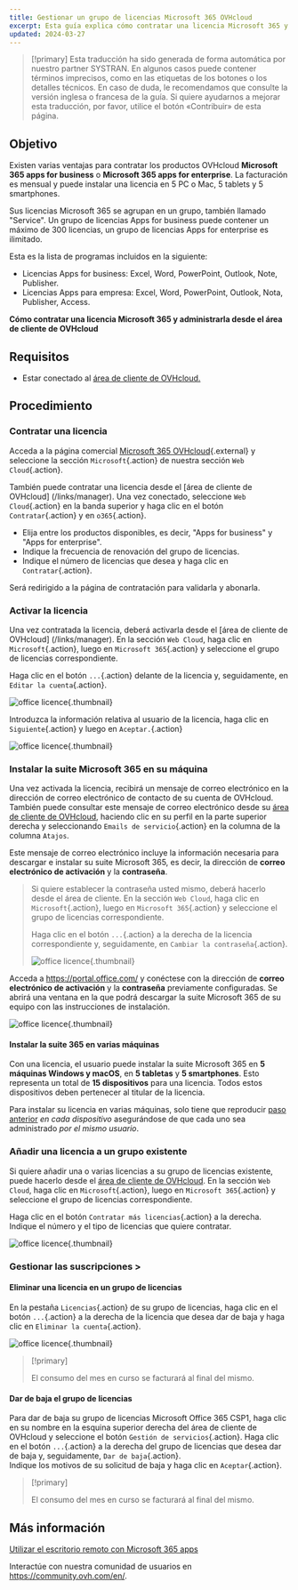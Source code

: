```yaml
---
title: Gestionar un grupo de licencias Microsoft 365 OVHcloud
excerpt: Esta guía explica cómo contratar una licencia Microsoft 365 y administrarla desde el área de cliente de OVHcloud.
updated: 2024-03-27
---
```


> [!primary]
> Esta traducción ha sido generada de forma automática por nuestro partner SYSTRAN. En algunos casos puede contener términos imprecisos, como en las etiquetas de los botones o los detalles técnicos. En caso de duda, le recomendamos que consulte la versión inglesa o francesa de la guía. Si quiere ayudarnos a mejorar esta traducción, por favor, utilice el botón «Contribuir» de esta página.
>

## Objetivo

Existen varias ventajas para contratar los productos OVHcloud **Microsoft 365 apps for business** o **Microsoft 365 apps for enterprise**. La facturación es mensual y puede instalar una licencia en 5 PC o Mac, 5 tablets y 5 smartphones.

Sus licencias Microsoft 365 se agrupan en un grupo, también llamado "Service". Un grupo de licencias Apps for business puede contener un máximo de 300 licencias, un grupo de licencias Apps for enterprise es ilimitado.

Esta es la lista de programas incluidos en la siguiente:

- Licencias Apps for business: Excel, Word, PowerPoint, Outlook, Note, Publisher.
- Licencias Apps para empresa: Excel, Word, PowerPoint, Outlook, Nota, Publisher, Access.

**Cómo contratar una licencia Microsoft 365 y administrarla desde el área de cliente de OVHcloud**

## Requisitos

- Estar conectado al [área de cliente de OVHcloud.](/links/manager)

## Procedimiento

### Contratar una licencia

Acceda a la página comercial [Microsoft 365 OVHcloud](https://www.ovh.com/es/office-365-business){.external} y seleccione la sección `Microsoft`{.action} de nuestra sección `Web Cloud`{.action}.

También puede contratar una licencia desde el [área de cliente de OVHcloud] (/links/manager). Una vez conectado, seleccione `Web Cloud`{.action} en la banda superior y haga clic en el botón `Contratar`{.action} y en `o365`{.action}.

- Elija entre los productos disponibles, es decir, "Apps for business" y "Apps for enterprise".
- Indique la frecuencia de renovación del grupo de licencias.
- Indique el número de licencias que desea y haga clic en `Contratar`{.action}.

Será redirigido a la página de contratación para validarla y abonarla.

### Activar la licencia

Una vez contratada la licencia, deberá activarla desde el [área de cliente de OVHcloud] (/links/manager). En la sección `Web Cloud`, haga clic en `Microsoft`{.action}, luego en `Microsoft 365`{.action} y seleccione el grupo de licencias correspondiente.

Haga clic en el botón `...`{.action} delante de la licencia y, seguidamente, en `Editar la cuenta`{.action}.

![office licence](images/Outlook-cps1-01.png){.thumbnail}

Introduzca la información relativa al usuario de la licencia, haga clic en `Siguiente`{.action} y luego en `Aceptar.`{.action}

![office licence](images/Outlook-cps1-02.png){.thumbnail}

### Instalar la suite Microsoft 365 en su máquina <a name="install365"></a>

Una vez activada la licencia, recibirá un mensaje de correo electrónico en la dirección de correo electrónico de contacto de su cuenta de OVHcloud. También puede consultar este mensaje de correo electrónico desde su [área de cliente de OVHcloud](/links/manager), haciendo clic en su perfil en la parte superior derecha y seleccionando `Emails de servicio`{.action} en la columna de la columna `Atajos`.

Este mensaje de correo electrónico incluye la información necesaria para descargar e instalar su suite Microsoft 365, es decir, la dirección de **correo electrónico de activación** y la **contraseña**.

>
> Si quiere establecer la contraseña usted mismo, deberá hacerlo desde el área de cliente. En la sección `Web Cloud`, haga clic en `Microsoft`{.action}, luego en `Microsoft 365`{.action} y seleccione el grupo de licencias correspondiente.
>
> Haga clic en el botón `...`{.action} a la derecha de la licencia correspondiente y, seguidamente, en `Cambiar la contraseña`{.action}.
>
> ![office licence](images/Outlook-cps1-03.png){.thumbnail}
>

Acceda a <https://portal.office.com/> y conéctese con la dirección de **correo electrónico de activación** y la **contraseña** previamente configuradas. Se abrirá una ventana en la que podrá descargar la suite Microsoft 365 de su equipo con las instrucciones de instalación.

![office licence](images/Outlook-cps1-04.png){.thumbnail}

#### Instalar la suite 365 en varias máquinas

Con una licencia, el usuario puede instalar la suite Microsoft 365 en **5 máquinas Windows y macOS**, en **5 tabletas** y **5 smartphones**. Esto representa un total de **15 dispositivos** para una licencia. Todos estos dispositivos deben pertenecer al titular de la licencia.

Para instalar su licencia en varias máquinas, solo tiene que reproducir [paso anterior](#install365) *en cada dispositivo* asegurándose de que cada uno sea administrado *por el mismo usuario*.

### Añadir una licencia a un grupo existente

Si quiere añadir una o varias licencias a su grupo de licencias existente, puede hacerlo desde el [área de cliente de OVHcloud](/links/manager). En la sección `Web Cloud`, haga clic en `Microsoft`{.action}, luego en `Microsoft 365`{.action} y seleccione el grupo de licencias correspondiente.

Haga clic en el botón `Contratar más licencias`{.action} a la derecha. Indique el número y el tipo de licencias que quiere contratar.

![office licence](images/Outlook-cps1-05.png){.thumbnail}

### Gestionar las suscripciones <a name="managesubscriptions">>

#### Eliminar una licencia en un grupo de licencias

En la pestaña `Licencias`{.action} de su grupo de licencias, haga clic en el botón `...`{.action} a la derecha de la licencia que desea dar de baja y haga clic en `Eliminar la cuenta`{.action}.

![office licence](images/Outlook-cps1-06.png){.thumbnail}

> [!primary]
>
> El consumo del mes en curso se facturará al final del mismo.

#### Dar de baja el grupo de licencias

Para dar de baja su grupo de licencias Microsoft Office 365 CSP1, haga clic en su nombre en la esquina superior derecha del área de cliente de OVHcloud y seleccione el botón `Gestión de servicios`{.action}. Haga clic en el botón `...`{.action} a la derecha del grupo de licencias que desea dar de baja y, seguidamente, `Dar de baja`{.action}.<br>
Indique los motivos de su solicitud de baja y haga clic en `Aceptar`{.action}.

> [!primary]
>
> El consumo del mes en curso se facturará al final del mismo.

## Más información

[Utilizar el escritorio remoto con Microsoft 365 apps](/pages/web_cloud/email_and_collaborative_solutions/microsoft_office/office_proplus)

Interactúe con nuestra comunidad de usuarios en <https://community.ovh.com/en/>.
